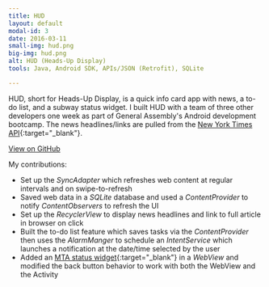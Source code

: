 ```yaml
---
title: HUD
layout: default
modal-id: 3
date: 2016-03-11
small-img: hud.png
big-img: hud.png
alt: HUD (Heads-Up Display)
tools: Java, Android SDK, APIs/JSON (Retrofit), SQLite

---
```


HUD, short for Heads-Up Display, is a quick info card app with news, a
to-do list, and a subway status widget. I built HUD with a team
of three other developers one week as part of General Assembly's Android
development bootcamp. The news headlines/links are pulled from the
[New York Times API](http://developer.nytimes.com/docs){:target="_blank"}.

<div class="center-links">
    <a class="btn btn-md btn-outline github-project-link" href="https://github.com/charlesdrews/HUD" target="_blank">
        <i class="fa fa-github"></i>
        <span class="small">View on GitHub</span>
    </a>
</div>

My contributions:

 * Set up the *SyncAdapter* which refreshes web content at regular intervals and on swipe-to-refresh
 * Saved web data in a *SQLite* database and used a *ContentProvider* to notify *ContentObservers* to refresh the UI
 * Set up the *RecyclerView* to display news headlines and link to full article in browser on click
 * Built the to-do list feature which saves tasks via the *ContentProvider* then uses the *AlarmManger* to schedule an *IntentService* which launches a notification at the date/time selected by the user
 * Added an [MTA status widget](http://www.mta.info/mta-service-status-widget){:target="_blank"} in a *WebView* and modified the back button behavior to work with both the WebView and the Activity
